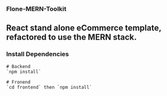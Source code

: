 ### Flone-MERN-Toolkit
## React stand alone eCommerce template, refactored to use the MERN stack.

### Install Dependencies
```
# Backend
`npm install`

# Fronend
`cd frontend` then `npm install`
```
